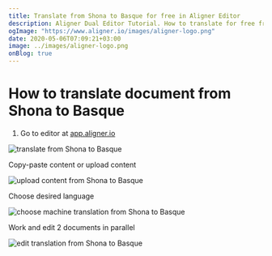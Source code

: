 ```yaml
---
title: Translate from Shona to Basque for free in Aligner Editor
description: Aligner Dual Editor Tutorial. How to translate for free from Shona to Basque. Aligner is multilingual document management platform. 
ogImage: "https://www.aligner.io/images/aligner-logo.png"
date: 2020-05-06T07:09:21+03:00
image: ../images/aligner-logo.png
onBlog: true
---
```


# How to translate document from Shona to Basque

1. Go to editor at [app.aligner.io](https://app.aligner.io "Aligner App web page")

![translate from Shona to Basque](../aligner-blank-editor.png "translate from Shona to Basque")

Copy-paste content or upload content

![upload content from Shona to Basque](../aligner-uploaded-document.png "upload content from Shona to Basque")

Choose desired language

![choose machine translation from Shona to Basque](../aligner-language-dropdown.png "choose machine translation from Shona to Basque")

Work and edit 2 documents in parallel

![edit translation from Shona to Basque](../aligner-double-sitded-editor.png "edit translation from Shona to Basque")

